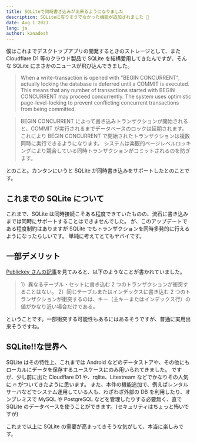 ```yaml
---
title: SQLiteで同時書き込みが出来るようになりました
description: SQLiteに有りそうでなかった機能が追加されました 🎉
date: Aug 1 2023
lang: ja
author: kanadesh
---
```


僕はこれまでデスクトップアプリの開発するときのストレージとして、また Cloudflare D1 等のクラウド製品で SQLite を結構愛用してきたんですが、そんな SQLite にまさかのニュースが飛び込んできました。

> When a write-transaction is opened with "BEGIN CONCURRENT", actually locking the database is deferred until a COMMIT is executed. This means that any number of transactions started with BEGIN CONCURRENT may proceed concurrently. The system uses optimistic page-level-locking to prevent conflicting concurrent transactions from being committed.

> BEGIN CONCURRENT によって書き込みトランザクションが開始されると、COMMIT が実行されるまでデータベースのロックは延期されます。これにより BEGIN CONCURRENT で開始されたトランザクションは複数同時に実行できるようになります。
> システムは楽観的ページレベルロッキングにより競合している同時トランザクションがコミットされるのを防ぎます。

とのこと。カンタンにいうと SQLite が同時書き込みをサポートしたとのことです。

## これまでの SQLite について

これまで、SQLite は同時接続こそある程度できていたものの、流石に書き込みまでは同時にサポートすることはできませんでした。
が、このアップデートである程度制約はありますが SQLite でもトランザクションを同時多発的に行えるようになったらしいです。
単純に考えてとてもヤバイです。

## 一部デメリット

[Publickey さんの記事](https://www.publickey1.jp/blog/23/sqlitebegin_concurrent.html)を見てみると、以下のようなことが書かれていました。

> 1）異なるテーブル・セットに書き込む 2 つのトランザクションが衝突することはない。
> 2）同じテーブルまたはインデックスに書き込む 2 つのトランザクションが衝突するのは、キー（主キーまたはインデックス行）の値がかなり近い場合だけである。

ということです。一部衝突する可能性もあるにはあるそうですが、普通に実用出来そうですね。

## SQLite!!な世界へ

SQLite はその特性上、これまでは Android などのデータストアや、その他にもローカルにデータを保存するユースケースにのみ用いられてきました。
ですが、少し前に出た Cloudflare D1 や、rqlite、Litestream などでかなりその人気に 🔥 がついてきたように思います。
また、本件の機能追加で、例えばレンタルサーバなどでシステム運用している人も、わざわざ外部の DB を利用したり、オンプレミスで MySQL や PostgreSQL などを管理したりする必要無く、直で SQLite のデータベースを使うことができます。(セキュリティはちょっと怖いですが)

これまで以上に SQLite の需要が高まってきそうな気がして、本当に楽しみです。
